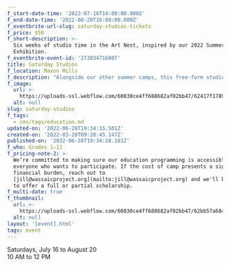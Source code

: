 ```yaml
---
f_start-date-time: '2022-07-16T14:00:00.000Z'
f_end-date-time: '2022-08-20T16:00:00.000Z'
f_eventbrite-url-slug: saturday-studios-tickets
f_price: $50
f_short-description: >-
  Six weeks of studio time in the Art Nest, inspired by our 2022 Summer
  Exhibition.
f_eventbrite-event-id: '273834716007'
title: Saturday Studios
f_location: Maxon Mills
f_description: "Alongside our other summer camps, this free-form studio time allows students to pursue self-directed projects inspired by our 2022 Summer Exhibition. Instructors will provide lessons and open-ended creative prompts \_and encourage students to follow their own inspiration and intuition. We'll also talk about contemporary artists, tour the summer show, visit artist studios, explore different techniques, and make cool stuff. We want kids to have fun making art in Wassaic!\n\nCheck out our other summer offerings for your age group, too! Sign up for one, two, or as many as you would like.\n\n**Before the first day of camp:**\n\n1) Fill out the registration and payment information below.\n\n2) Read and sign our [photo release](https://www.wassaicproject.org/s/2022-Photo-Release-Form-for-Minors.pdf).\n\n3) Ask your pediatrician to complete this [medical form](https://wassaicproject.squarespace.com/s/2022-Youth-Medical-Form.pdf). (Please note that proof of vaccination is required. We will continue to evaluate the COVID-19 risk in our area and refer to CDC guidelines for our camps.)"
f_image:
  url: >-
    https://uploads-ssl.webflow.com/60830ce4ff688682af02bb47/62417f1789526c6ae8d2c21f_wassaic-project-education-summer-camp-2018-08-01-10-26-58.jpg
  alt: null
slug: saturday-studios
f_tags:
  - cms/tags/education.md
updated-on: '2022-06-28T19:34:15.501Z'
created-on: '2022-03-28T09:28:45.147Z'
published-on: '2022-06-28T19:34:28.181Z'
f_who: Grades 1–12
f_pricing-note-2: >-
  We’re committed to making sure our education programming is accessible to
  everyone who wants to participate. If the cost of camp presents a significant
  financial burden, reach out to
  [jill@wassaicproject.org](mailto:jill@wassaicproject.org) and we'll be happy
  to offer a full or partial scholarship.
f_multi-date: true
f_thumbnail:
  url: >-
    https://uploads-ssl.webflow.com/60830ce4ff688682af02bb47/62bb57a684a0e292a9fe8e69_wassaic-project-artist-stephen-morrison-dog-show-1-Thumbnails-2.jpg
  alt: null
layout: '[event].html'
tags: event
---
```


Saturdays, July 16 to August 20  
10 AM to 12 PM
